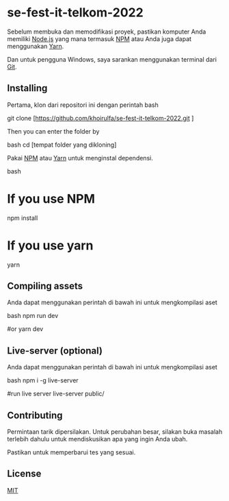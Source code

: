 # se-fest-it-telkom-2022

Sebelum membuka dan memodifikasi proyek, pastikan komputer Anda memiliki [Node.js](https://nodejs.org/en/) yang mana termasuk [NPM](https://www.npmjs.com/) atau Anda juga dapat menggunakan [Yarn](https://yarnpkg.com/).

Dan untuk pengguna Windows, saya sarankan menggunakan terminal dari [Git](https://git-scm.com/).

## Installing
Pertama, klon dari repositori ini dengan perintah
bash

git clone [https://github.com/khoirulfa/se-fest-it-telkom-2022.git ]


Then you can enter the folder by

bash
cd [tempat folder yang dikloning] 


Pakai [NPM](https://www.npmjs.com/) atau [Yarn](https://yarnpkg.com/) untuk menginstal dependensi.

bash
# If you use NPM
npm install

# If you use yarn
yarn


## Compiling assets
Anda dapat menggunakan perintah di bawah ini untuk mengkompilasi aset

bash
npm run dev

#or
yarn dev


## Live-server (optional)
Anda dapat menggunakan perintah di bawah ini untuk mengkompilasi aset

bash
npm i -g live-server

#run live server
live-server public/


## Contributing

Permintaan tarik dipersilakan. Untuk perubahan besar, silakan buka masalah terlebih dahulu untuk mendiskusikan apa yang ingin Anda ubah.

Pastikan untuk memperbarui tes yang sesuai.

## License

[MIT](https://choosealicense.com/licenses/mit/)